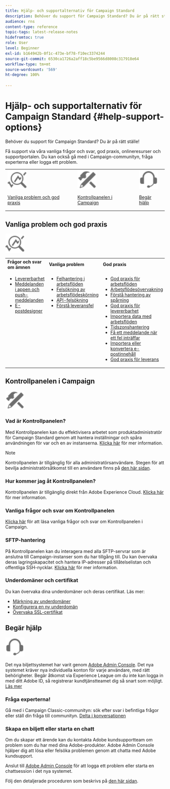 ```yaml
---
title: Hjälp- och supportalternativ för Campaign Standard
description: Behöver du support för Campaign Standard? Du är på rätt ställe!
audience: rns
content-type: reference
topic-tags: latest-release-notes
hidefromtoc: true
role: User
level: Beginner
exl-id: b164942b-0f1c-473e-bf78-f10ec3374244
source-git-commit: 6530ca1726a2aff18c5be9566d8008c317918e64
workflow-type: tm+mt
source-wordcount: '569'
ht-degree: 100%

---
```


# Hjälp- och supportalternativ för Campaign Standard {#help-support-options}

Behöver du support för Campaign Standard? Du är på rätt ställe!

Få support via våra vanliga frågor och svar, god praxis, onlineresurser och supportportalen. Du kan också gå med i Campaign-communityn, fråga experterna eller logga ett problem.

<table>
    <tr>
        <td><img src="start/using/assets/do-not-localize/icon-faq.svg" width="60px"><p><a href="#faq">Vanliga problem och god praxis</a></p></td>
        <td><img src="start/using/assets/do-not-localize/icon-control-panel.svg" width="60px"><p><a href="#control-panel">Kontrollpanelen i Campaign</a></p></td>
        <td><img src="start/using/assets/do-not-localize/icon-support.svg" width="60px"><p><a href="#support">Begär hjälp</a></p></td>
    </tr>
</table>

## Vanliga problem och god praxis

<img src="start/using/assets/do-not-localize/icon-faq.svg" width="60px">

<table>
    <tr><td><strong>Frågor och svar om ämnen</strong></td><td><strong>Vanliga problem</strong></td><td><strong>God praxis</strong></td><td><strong>Instruktioner</strong></td></tr>
    <tr>
    <td valign="top">
        <ul>
        <li><a href="sending/using/monitor-deliverability.md">Levererbarhet</a></li>
        <li><a href="administration/using/aep-faq.md">Meddelanden i appen och push-meddelanden</a></li>
        <li><a href="designing/using/faq-email-designer.md">E-postdesigner</a></li>
        </ul>
    </td>
    <td valign="top">
        <ul>
        <li><a href="automating/using/monitoring-workflow-execution.md#error-management">Felhantering i arbetsflöden</a></li>
        <li><a href="automating/using/best-practices-workflows.md">Felsökning av arbetsflödeskörning</a></li>
        <li><a href="api/using/troubleshooting.md">API-felsökning</a></li>
        <li><a href="sending/using/understanding-delivery-failures.md">Förstå leveransfel</a></li>
        </ul>
    </td>
   <td valign="top">
        <ul>
        <li><a href="automating/using/best-practices-workflows.md">God praxis för arbetsflöden</a></li>
        <li><a href="automating/using/about-workflow-execution.md">Arbetsflödesövervakning</a></li>
        <li><a href="sending/using/tracking-messages.md">Förstå hantering av spårning</a></li>
        <li><a href="sending/using/about-deliverability.md">God praxis för levererbarhet</a></li>
        <li><a href="automating/using/creating-import-workflow-templates.md">Importera data med arbetsflöden</a></li>
        <li><a href="sending/using/sending-messages-at-the-recipient-s-time-zone.md">Tidszonshantering</a></li>
        <li><a href="sending/using/receiving-alerts-when-failures-happen.md">Få ett meddelande när ett fel inträffar</a></li>
        <li><a href="designing/using/using-existing-content.md">Importera eller konvertera e-postinnehåll</a></li>
        <li><a href="sending/using/delivery-best-practices.md">God praxis för leverans</a></li>
        </ul>
    </td>
    <td valign="top">
        <ul>
        <li><a href="rn/using/release-planning.md">Uppgradera till en ny version</a></li>
        <li><a href="sending/using/monitoring-a-delivery.md">Övervaka en leverans</a></li>
        <li><a href="sending/using/understanding-quarantine-management.md">Förstå karantänhantering</a></li>
        <li><a href="start/using/privacy-management.md">Sekretess- och medgivandehantering</a></li>
        <li><a href="automating/using/query.md">Utforma en fråga</a></li>
        <li><a href="automating/using/query-samples.md">Exempel på frågor</a></li>
        <li><a href="administration/using/push-tracking.md">Konfigurera mobilkanaler</a></li>
        </ul>
    </td>
    </tr>
</table>

## Kontrollpanelen i Campaign

<img src="start/using/assets/do-not-localize/icon-control-panel.svg" width="60px">

### Vad är Kontrollpanelen?

Med Kontrollpanelen kan du effektivisera arbetet som produktadministratör för Campaign Standard genom att hantera inställningar och spåra användningen för var och en av instanserna.
[Klicka här](https://experienceleague.adobe.com/docs/control-panel/using/discover-control-panel/key-features.html?lang=sv#discover-control-panel) för mer information.

>[!NOTE]
>
>Kontrollpanelen är tillgänglig för alla administratörsanvändare. Stegen för att bevilja administratörsåtkomst till en användare finns på [den här sidan](https://experienceleague.adobe.com/docs/control-panel/using/discover-control-panel/managing-permissions.html?lang=sv#discover-control-panel).

### Hur kommer jag åt Kontrollpanelen?

Kontrollpanelen är tillgänglig direkt från Adobe Experience Cloud. [Klicka här](https://experienceleague.adobe.com/docs/control-panel/using/discover-control-panel/accessing-control-panel.html?lang=sv#discover-control-panel) för mer information.

### Vanliga frågor och svar om Kontrollpanelen

[Klicka här](https://experienceleague.adobe.com/docs/control-panel/using/faq.html?lang=sv) för att läsa vanliga frågor och svar om Kontrollpanelen i Campaign.

### SFTP-hantering

På Kontrollpanelen kan du interagera med alla SFTP-servrar som är anslutna till Campaign-instanser som du har tillgång till. Du kan övervaka deras lagringskapacitet och hantera IP-adresser på tillåtelselistan och offentliga SSH-nycklar. [Klicka här](https://experienceleague.adobe.com/docs/control-panel/using/sftp-management/about-sftp-management.html?lang=sv#sftp-management) för mer information.

### Underdomäner och certifikat

Du kan övervaka dina underdomäner och deras certifikat. Läs mer:

* [Märkning av underdomäner](https://experienceleague.adobe.com/docs/control-panel/using/subdomains-and-certificates/subdomains-branding.html?lang=sv#subdomains-and-certificates)
* [Konfigurera en ny underdomän](https://experienceleague.adobe.com/docs/control-panel/using/subdomains-and-certificates/setting-up-new-subdomain.html?lang=sv#subdomains-and-certificates)
* [Övervaka SSL-certifikat](https://experienceleague.adobe.com/docs/control-panel/using/subdomains-and-certificates/renewing-subdomain-certificate.html?lang=sv#subdomains-and-certificates)

## Begär hjälp

<img src="start/using/assets/do-not-localize/icon-support.svg" width="60px">

Det nya biljettsystemet har varit genom [Adobe Admin Console](https://adminconsole.adobe.com/overview). Det nya systemet kräver nya individuella konton för varje användare, med rätt behörigheter. Begär åtkomst via Experience League om du inte kan logga in med ditt Adobe ID, så registrerar kundtjänstteamet dig så snart som möjligt. [Läs mer](https://helpx.adobe.com/sv/enterprise/admin-guide.html/enterprise/using/support-for-experience-cloud.ug.html)

### Fråga experterna!

Gå med i Campaign Classic-communityn: sök efter svar i befintliga frågor eller ställ din fråga till communityn. [Delta i konversationen](https://experienceleaguecommunities.adobe.com/t5/adobe-campaign-standard/ct-p/adobe-campaign-standard-community)

### Skapa en biljett eller starta en chatt

Om du skapar ett ärende kan du kontakta Adobe kundsupportteam om problem som du har med dina Adobe-produkter. Adobe Admin Console hjälper dig att lösa eller felsöka problemen genom att chatta med Adobe kundsupport.

Anslut till [Adobe Admin Console](https://adminconsole.adobe.com/overview) för att logga ett problem eller starta en chattsession i det nya systemet.

Följ den detaljerade proceduren som beskrivs på [den här sidan](https://helpx.adobe.com/sv/enterprise/admin-guide.html/enterprise/using/support-for-experience-cloud.ug.html).
